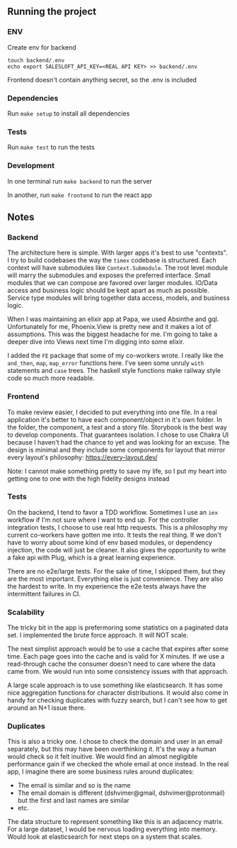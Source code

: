 ## Running the project

### ENV

Create env for backend

```
touch backend/.env
echo export SALESLOFT_API_KEY=<REAL API KEY> >> backend/.env
```

Frontend doesn't contain anything secret, so the .env is included

### Dependencies

Run `make setup` to install all dependencies

### Tests

Run `make test` to run the tests

### Development

In one terminal run `make backend` to run the server

In another, run `make frontend` to run the react app

## Notes

### Backend

The architecture here is simple. With larger apps it's best to use "contexts". I try to build codebases the way the `timex` codebase is structured. Each context will have submodules like `Context.Submodule`. The root level module will marry the submodules and exposes the preferred interface. Small modules that we can compose are favored over larger modules. IO/Data access and business logic should be kept apart as much as possible. Service type modules will bring together data access, models, and business logic.

When I was maintaining an elixir app at Papa, we used Absinthe and gql. Unfortunately for me, Phoenix.View is pretty new and it makes a lot of assumptions. This was the biggest headache for me. I'm going to take a deeper dive into Views next time I'm digging into some elixir.

I added the `FE` package that some of my co-workers wrote. I really like the `and_then`, `map`, `map_error` functions here. I've seen some unruly `with` statements and `case` trees. The haskell style functions make railway style code so much more readable.

### Frontend

To make review easier, I decided to put everything into one file. In a real application it's better to have each component/object in it's own folder. In the folder, the component, a test and a story file. Storybook is the best way to develop components. That guarantees isolation. I chose to use Chakra UI because I haven't had the chance to yet and was looking for an excuse. The design is minimal and they include some components for layout that mirror every layout's philosophy: https://every-layout.dev/

Note: I cannot make something pretty to save my life, so I put my heart into getting one to one with the high fidelity designs instead

### Tests

On the backend, I tend to favor a TDD workflow. Sometimes I use an `iex` workflow if I'm not sure where I want to end up. For the controller integration tests, I choose to use real http requests. This is a philosophy my current co-workers have gotten me into. It tests the real thing. If we don't have to worry about some kind of env based modules, or dependency injection, the code will just be cleaner. It also gives the opportunity to write a fake api with Plug, which is a great learning experience.

There are no e2e/large tests. For the sake of time, I skipped them, but they are the most important. Everything else is just convenience. They are also the hardest to write. In my experience the e2e tests always have the intermittent failures in CI.

### Scalability

The tricky bit in the app is prefermoring some statistics on a paginated data set. I implemented the brute force approach. It will NOT scale.

The next simplist approach would be to use a cache that expires after some time. Each page goes into the cache and is valid for X minutes. If we use a read-through cache the consumer doesn't need to care where the data came from. We would run into some consistency issues with that approach.

A large scale approach is to use something like elasticsearch. It has some nice aggregation functions for character distributions. It would also come in handy for checking duplicates with fuzzy search, but I can't see how to get around an N+1 issue there.

### Duplicates

This is also a tricky one. I chose to check the domain and user in an email separately, but this may have been overthinking it. It's the way a human would check so it felt inuitive. We would find an almost negligible performance gain if we checked the whole email at once instead. In the real app, I imagine there are some business rules around duplicates:

-   The email is similar and so is the name
-   The email domain is different (dshvimer@gmail, dshvimer@protonmail) but the first and last names are similar
-   etc.

The data structure to represent something like this is an adjacency matrix. For a large dataset, I would be nervous loading everything into memory. Would look at elasticsearch for next steps on a system that scales.
